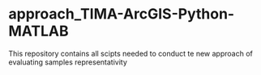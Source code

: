 # approach_TIMA-ArcGIS-Python-MATLAB
This repository contains all scipts needed to conduct te new approach of evaluating samples representativity
